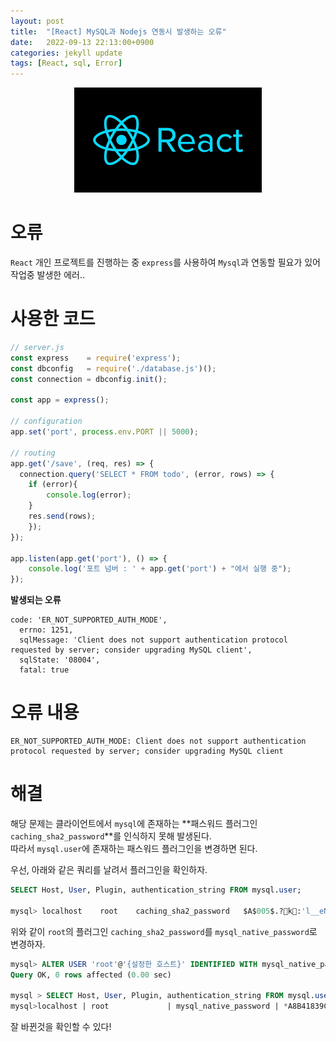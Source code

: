 ```yaml
---
layout: post
title:  "[React] MySQL과 Nodejs 연동시 발생하는 오류"
date:   2022-09-13 22:13:00+0900
categories: jekyll update
tags: [React, sql, Error]
---
```

<p align="center"><img src="/assets/img/blog/정보/리액트.png"></p>

# 오류
`React` 개인 프로젝트를 진행하는 중 `express`를 사용하여 `Mysql`과 연동할 필요가 있어 작업중 발생한 에러..  

# 사용한 코드
```javascript
// server.js
const express    = require('express');
const dbconfig   = require('./database.js')();
const connection = dbconfig.init();

const app = express();

// configuration 
app.set('port', process.env.PORT || 5000);

// routing
app.get('/save', (req, res) => {                
  connection.query('SELECT * FROM todo', (error, rows) => {
    if (error){
        console.log(error);
    }
    res.send(rows);
    });
});

app.listen(app.get('port'), () => {
    console.log('포트 넘버 : ' + app.get('port') + "에서 실행 중");
});
```

**발생되는 오류**

```console
code: 'ER_NOT_SUPPORTED_AUTH_MODE',
  errno: 1251,
  sqlMessage: 'Client does not support authentication protocol requested by server; consider upgrading MySQL client',
  sqlState: '08004',
  fatal: true
```

# 오류 내용
```console
ER_NOT_SUPPORTED_AUTH_MODE: Client does not support authentication protocol requested by server; consider upgrading MySQL client
```

# 해결
해당 문제는 클라이언트에서 `mysql`에 존재하는 **패스워드 플러그인 `caching_sha2_password`**를 인식하지 못해 발생된다.  
따라서 `mysql.user`에 존재하는 패스워드 플러그인을 변경하면 된다.  

우선, 아래와 같은 쿼리를 날려서 플러그인을 확인하자.

```sql
SELECT Host, User, Plugin, authentication_string FROM mysql.user;

mysql> localhost	root	caching_sha2_password	$A$005$.?k:'l__eNK:Y'Y41TYBlOI/CQU0ZWHnOTvgZdlvKcRHg8mHee6l8xCXCC
```

위와 같이 `root`의 플러그인 `caching_sha2_password`를 `mysql_native_password`로 변경하자.  

```sql
mysql> ALTER USER 'root'@'{설정한 호스트}' IDENTIFIED WITH mysql_native_password BY {비밀번호};
Query OK, 0 rows affected (0.00 sec)

mysql > SELECT Host, User, Plugin, authentication_string FROM mysql.user;
mysql>localhost | root             | mysql_native_password | *A8B41839CB74C02FFAD70D8BA3632CA661EF0DED
```

잘 바뀐것을 확인할 수 있다!